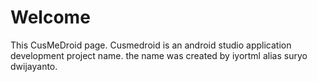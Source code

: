 # Welcome
This CusMeDroid page.
Cusmedroid is an android studio application development project name. the name was created by iyortml alias suryo dwijayanto.
